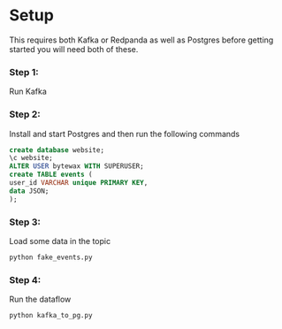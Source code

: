 # Setup

This requires both Kafka or Redpanda as well as Postgres before getting started you will need both of these.

### Step 1:

Run Kafka

### Step 2: 

Install and start Postgres and then run the following commands

```SQL
create database website;
\c website;
ALTER USER bytewax WITH SUPERUSER;
create TABLE events (
user_id VARCHAR unique PRIMARY KEY,
data JSON;
);
```

### Step 3:

Load some data in the topic

```sh
python fake_events.py
```

### Step 4:

Run the dataflow

```sh
python kafka_to_pg.py
```
